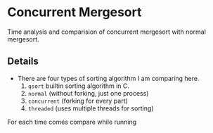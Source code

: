 # Concurrent Mergesort
Time analysis and comparision of concurrent mergesort with normal mergesort.

## Details
- There are four types of sorting algorithm I am comparing here.
    1. `qsort` builtin sorting algorithm in C.
    2. `normal` (without forking, just one process)
    3. `concurrent` (forking for every part)
    4. `threaded` (uses multiple threads for sorting)

For each time comes compare while running
